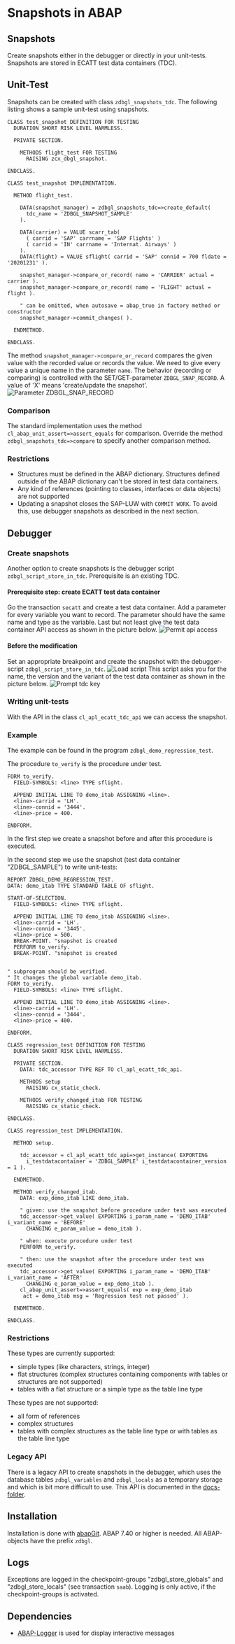 # Snapshots in ABAP #

## Snapshots ##
Create snapshots either in the debugger or directly in your unit-tests.
Snapshots are stored in ECATT test data containers (TDC).

## Unit-Test ##
Snapshots can be created with class ```zdbgl_snapshots_tdc```.
The following listing shows a sample unit-test using snapshots.
```ABAP
CLASS test_snapshot DEFINITION FOR TESTING
  DURATION SHORT RISK LEVEL HARMLESS.

  PRIVATE SECTION.

    METHODS flight_test FOR TESTING
      RAISING zcx_dbgl_snapshot.

ENDCLASS.

CLASS test_snapshot IMPLEMENTATION.

  METHOD flight_test.

    DATA(snapshot_manager) = zdbgl_snapshots_tdc=>create_default(
      tdc_name = 'ZDBGL_SNAPSHOT_SAMPLE'
    ).

    DATA(carrier) = VALUE scarr_tab(
      ( carrid = 'SAP' carrname = 'SAP Flights' )
      ( carrid = 'IN' carrname = 'Internat. Airways' )
    ).
    DATA(flight) = VALUE sflight( carrid = 'SAP' connid = 700 fldate = '20201231' ).

    snapshot_manager->compare_or_record( name = 'CARRIER' actual = carrier ).
    snapshot_manager->compare_or_record( name = 'FLIGHT' actual = flight ).

    " can be omitted, when autosave = abap_true in factory method or constructor
    snapshot_manager->commit_changes( ).

  ENDMETHOD.

ENDCLASS.
```
The method ```snapshot_manager->compare_or_record``` compares the given value with the recorded value or records the value. We need to give every value a unique name in the parameter ```name```.
The behavior (recording or comparing) is controlled with the SET/GET-parameter ```ZDBGL_SNAP_RECORD```.
A value of 'X' means 'create/update the snapshot'.
![Parameter ZDBGL_SNAP_RECORD](img/update_snap.png)

### Comparison ###
The standard implementation uses the method ```cl_abap_unit_assert=>assert_equals``` for comparison.
Override the method ```zdbgl_snapshots_tdc=>compare``` to specify another comparison method.

### Restrictions ###
* Structures must be defined in the ABAP dictionary. Structures defined outside of the ABAP dictionary can't be stored in test data containers.
* Any kind of references (pointing to classes, interfaces or data objects) are not supported
* Updating a snapshot closes the SAP-LUW with ```COMMIT WORK```. To avoid this, use debugger snapshots as described in the next section.

## Debugger ##
### Create snapshots ###
Another option to create snapshots is the debugger script ```zdbgl_script_store_in_tdc```.
Prerequisite is an existing TDC.

#### Prerequisite step: create ECATT test data container ####
Go the transaction ```secatt``` and create a test data container. Add a parameter for every variable you want to record. The parameter should have the same name and type as the variable.
Last but not least give the test data container API access as shown in the picture below.
![Permit api access](img/tdc_permit_api_access.png)

#### Before the modification ####
Set an appropriate breakpoint and create the snapshot with the debugger-script ```zdbgl_script_store_in_tdc```.
![Load script](img/load_script1.png)
This script asks you for the name, the version and the variant of the test data container as shown in the picture below.
![Prompt tdc key](img/script_prompt_tdc.png)

### Writing unit-tests ###
With the API in the class ```cl_apl_ecatt_tdc_api``` we can access the snapshot.

### Example ###
The example can be found in the program ```zdbgl_demo_regression_test```.

The procedure ```to_verify``` is the procedure under test.
```ABAP
FORM to_verify.
  FIELD-SYMBOLS: <line> TYPE sflight.

  APPEND INITIAL LINE TO demo_itab ASSIGNING <line>.
  <line>-carrid = 'LH'.
  <line>-connid = '3444'.
  <line>-price = 400.

ENDFORM.
```

In the first step we create a snapshot before and after this procedure is executed.

In the second step we use the snapshot (test data container "ZDBGL_SAMPLE") to write unit-tests:
```ABAP
REPORT ZDBGL_DEMO_REGRESSION_TEST.
DATA: demo_itab TYPE STANDARD TABLE OF sflight.

START-OF-SELECTION.
  FIELD-SYMBOLS: <line> TYPE sflight.

  APPEND INITIAL LINE TO demo_itab ASSIGNING <line>.
  <line>-carrid = 'LH'.
  <line>-connid = '3445'.
  <line>-price = 500.
  BREAK-POINT. "snapshot is created
  PERFORM to_verify.
  BREAK-POINT. "snapshot is created


" subprogram should be verified.
" It changes the global variable demo_itab.
FORM to_verify.
  FIELD-SYMBOLS: <line> TYPE sflight.

  APPEND INITIAL LINE TO demo_itab ASSIGNING <line>.
  <line>-carrid = 'LH'.
  <line>-connid = '3444'.
  <line>-price = 400.

ENDFORM.

CLASS regression_test DEFINITION FOR TESTING
  DURATION SHORT RISK LEVEL HARMLESS.

  PRIVATE SECTION.
    DATA: tdc_accessor TYPE REF TO cl_apl_ecatt_tdc_api.

    METHODS setup
      RAISING cx_static_check.

    METHODS verify_changed_itab FOR TESTING
      RAISING cx_static_check.

ENDCLASS.

CLASS regression_test IMPLEMENTATION.

  METHOD setup.

    tdc_accessor = cl_apl_ecatt_tdc_api=>get_instance( EXPORTING
      i_testdatacontainer = 'ZDBGL_SAMPLE' i_testdatacontainer_version = 1 ).

  ENDMETHOD.

  METHOD verify_changed_itab.
    DATA: exp_demo_itab LIKE demo_itab.

    " given: use the snapshot before procedure under test was executed
    tdc_accessor->get_value( EXPORTING i_param_name = 'DEMO_ITAB' i_variant_name = 'BEFORE'
      CHANGING e_param_value = demo_itab ).

    " when: execute procedure under test
    PERFORM to_verify.

    " then: use the snapshot after the procedure under test was executed
    tdc_accessor->get_value( EXPORTING i_param_name = 'DEMO_ITAB' i_variant_name = 'AFTER'
      CHANGING e_param_value = exp_demo_itab ).
    cl_abap_unit_assert=>assert_equals( exp = exp_demo_itab
     act = demo_itab msg = 'Regression test not passed' ).

  ENDMETHOD.

ENDCLASS.
``` 

### Restrictions ###
These types are currently supported:
* simple types (like characters, strings, integer)
* flat structures (complex structures containing components with tables or structures are not supported)
* tables with a flat structure or a simple type as the table line type

These types are not supported:
* all form of references
* complex structures
* tables with complex structures as the table line type or with tables as the table line type

### Legacy API ###
There is a legacy API to create snapshots in the debugger, which uses the database tables ```zdbgl_variables``` and ```zdbgl_locals``` as a temporary storage and which is bit more difficult to use. This API is documented in the [docs-folder](docs/README_legacy_v0.md).

## Installation ##
Installation is done with [abapGit](https://github.com/larshp/abapgit). ABAP 7.40 or higher is needed.
All ABAP-objects have the prefix ```zdbgl```.

## Logs ##
Exceptions are logged in the checkpoint-groups "zdbgl_store_globals" and "zdbgl_store_locals" (see transaction ```saab```).
Logging is only active, if the checkpoint-groups is activated.

## Dependencies ##
- [ABAP-Logger](https://github.com/ABAP-Logger/ABAP-Logger) is used for display interactive messages
